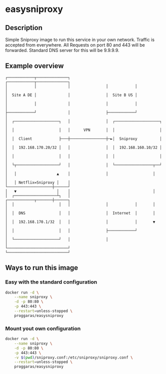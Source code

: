 # easysniproxy
## Description
Simple Sniproxy image to run this service in your own network. Traffic is accepted from everywhere.
All Requests on port 80 and 443 will be forwarded. Standard DNS server for this will be 9.9.9.9.
## Example overview
```
┌────────────┬──────────────┐                ┌────────────┬──────────────┐
│            │              │                │            │              │
│  Site A DE │              │                │  Site B US │              │
│            │              │                │            │              │
├────────────┘              │                ├────────────┘              │
│  ┌────────────────────┐   │                │  ┌────────────────────┐   │
│  │                    │   │      VPN       │  │                    │   │
│  │  Client            ├───┼────────────────┼─►│  Sniproxy          │   │
│  │  192.168.170.20/32 │   │                │  │  192.168.160.10/32 │   │
│  │                    │   │                │  │                    │   │
│  └┬───────────────────┘   │                │  └─────────────────┬──┘   │
│   │                  ▲    │                │                    │      │
│   │ Netflix=Sniproxy │    │                └────────────────────┼──────┘
│   ▼                  │    │                                     │
│  ┌───────────────────┴┐   │                ┌────────────┬───────┼──────┐
│  │                    │   │                │            │       │      │
│  │  DNS               │   │                │  Internet  │       │      │
│  │  192.168.170.1/32  │   │                │            │       ▼      │
│  │                    │   │                ├────────────┘              │                 
│  └────────────────────┘   │                │                           │
└───────────────────────────┘                └───────────────────────────┘
```
## Ways to run this image
### Easy with the standard configuration
```bash
docker run -d \
	--name sniproxy \
	-d -p 80:80 \
	-p 443:443 \
	--restart=unless-stopped \
	proggaras/easysniproxy
```
### Mount yout own configuration
```bash
docker run -d \
	--name sniproxy \
	-d -p 80:80 \
	-p 443:443 \
	-v $(pwd)/sniproxy.conf:/etc/sniproxy/sniproxy.conf \
	--restart=unless-stopped \
	proggaras/easysniproxy
```